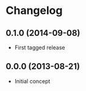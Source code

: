 # Changelog

## 0.1.0 (2014-09-08)

*   First tagged release

## 0.0.0 (2013-08-21)

*   Initial concept
